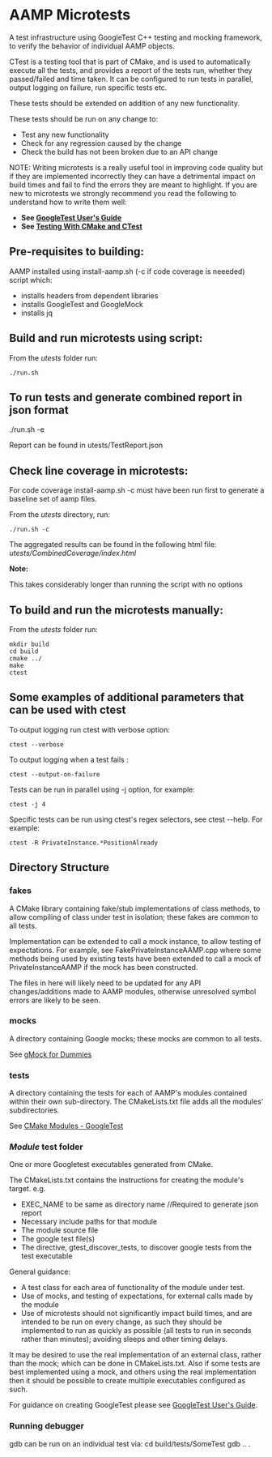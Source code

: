 # AAMP Microtests

A test infrastructure using GoogleTest C++ testing and mocking framework, to verify the behavior of individual AAMP objects.

CTest is a testing tool that is part of CMake, and is used to automatically execute all the tests, and provides a report of the tests run, whether they passed/failed and time taken. It can be configured to run tests in parallel, output logging on failure, run specific tests etc.

These tests should be extended on addition of any new functionality.

These tests should be run on any change to:
 - Test any new functionality
 - Check for any regression caused by the change
 - Check the build has not been broken due to an API change

NOTE: Writing microtests is a really useful tool in improving code quality but if they are implemented incorrectly they can have a detrimental impact on build times and fail to find the errors they are meant to highlight. If you are new to microtests we strongly recommend you read the following to understand how to write them well:

 - **See [GoogleTest User's Guide](https://google.github.io/googletest/)**
 - **See [Testing With CMake and CTest](https://cmake.org/cmake/help/book/mastering-cmake/chapter/Testing%20With%20CMake%20and%20CTest.html)**

## Pre-requisites to building:

AAMP installed using install-aamp.sh (-c if code coverage is neeeded) script which:
 - installs headers from dependent libraries
 - installs GoogleTest and GoogleMock
 - installs jq

## Build and run microtests using script:

From the *utests* folder run:

```
./run.sh
```
## To run tests and generate combined report in json format

./run.sh -e 

Report can be found in utests/TestReport.json

## Check line coverage in microtests:

For code coverage install-aamp.sh -c 
must have been run first to generate a baseline set of aamp files.

From the *utests* directory, run:

```
./run.sh -c
```

The aggregated results can be found in the following html file:
*utests/CombinedCoverage/index.html*

**Note:**

This takes considerably longer than running the script with no options

## To build and run the microtests manually:

From the *utests* folder run:

```
mkdir build
cd build
cmake ../
make
ctest
```

## Some examples of additional parameters that can be used with ctest

To output logging run ctest with verbose option:

```
ctest --verbose
```

To output logging when a test fails :

```
ctest --output-on-failure
```

Tests can be run in parallel using -j option, for example:

```
ctest -j 4
```

Specific tests can be run using ctest's regex selectors, see ctest --help. For example:

```
ctest -R PrivateInstance.*PositionAlready
```

## Directory Structure

### fakes

A CMake library containing fake/stub implementations of class methods, to allow compiling of class under test in isolation; these fakes are common to all tests.

Implementation can be extended to call a mock instance, to allow testing of expectations. For example, see FakePrivateInstanceAAMP.cpp where some methods being used by existing tests have been extended to call a mock of PrivateInstanceAAMP if the mock has been constructed.

The files in here will likely need to be updated for any API changes/additions made to AAMP modules, otherwise unresolved symbol errors are likely to be seen.

### mocks

A directory containing Google mocks; these mocks are common to all tests.

See [gMock for Dummies](https://google.github.io/googletest/gmock_for_dummies.html)

### tests

A directory containing the tests for each of AAMP's modules contained within their own sub-directory.
The CMakeLists.txt file adds all the modules' subdirectories.

See [CMake Modules - GoogleTest](https://cmake.org/cmake/help/latest/module/GoogleTest.html)

### *Module* test folder

One or more Googletest executables generated from CMake.

The CMakeLists.txt contains the instructions for creating the module's target. e.g.
- EXEC_NAME to be same as directory name //Required to generate json report
- Necessary include paths for that module
- The module source file
- The google test file(s)
- The directive, gtest_discover_tests, to discover google tests from the test executable

General guidance:
 - A test class for each area of functionality of the module under test.
 - Use of mocks, and testing of expectations, for external calls made by the module
 - Use of microtests should not significantly impact build times, and are intended to be run on every change, as such they should be implemented to run as quickly as possible (all tests to run in seconds rather than minutes); avoiding sleeps and other timing delays.

It may be desired to use the real implementation of an external class, rather than the mock; which can be done in CMakeLists.txt. Also if some tests are best implemented using a mock, and others using the real implementation then it should be possible to create multiple executables configured as such.

For guidance on creating GoogleTest please see [GoogleTest User's Guide](https://google.github.io/googletest/).

### Running debugger

gdb can be run on an individual test via:
cd build/tests/SomeTest
gdb ..
.
